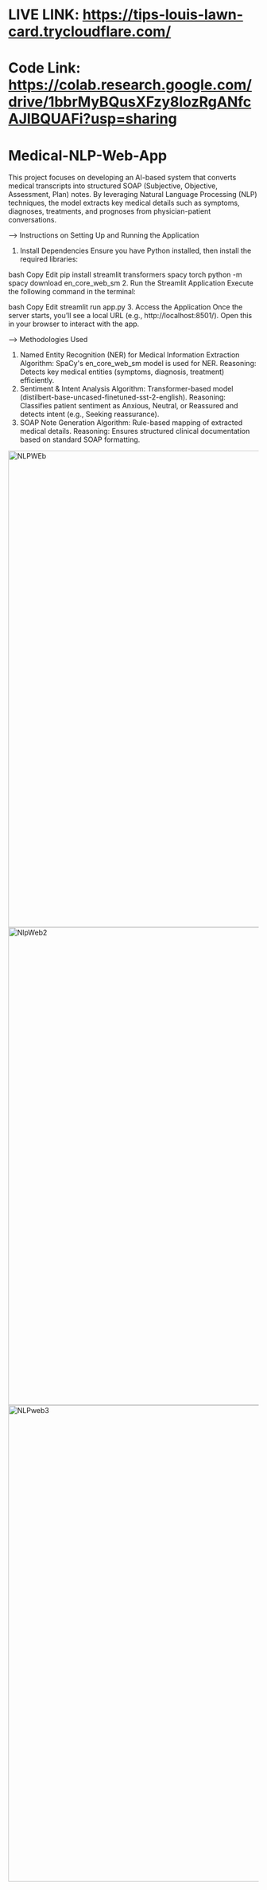 # LIVE LINK: https://tips-louis-lawn-card.trycloudflare.com/
# Code Link: https://colab.research.google.com/drive/1bbrMyBQusXFzy8lozRgANfcAJIBQUAFi?usp=sharing

# Medical-NLP-Web-App
This project focuses on developing an AI-based system that converts medical transcripts into structured SOAP (Subjective, Objective, Assessment, Plan) notes. By leveraging Natural Language Processing (NLP) techniques, the model extracts key medical details such as symptoms, diagnoses, treatments, and prognoses from physician-patient conversations.


--> Instructions on Setting Up and Running the Application
1. Install Dependencies
Ensure you have Python installed, then install the required libraries:

bash
Copy
Edit
pip install streamlit transformers spacy torch
python -m spacy download en_core_web_sm
2. Run the Streamlit Application
Execute the following command in the terminal:

bash
Copy
Edit
streamlit run app.py
3. Access the Application
Once the server starts, you’ll see a local URL (e.g., http://localhost:8501/). Open this in your browser to interact with the app.

--> Methodologies Used
1. Named Entity Recognition (NER) for Medical Information Extraction
Algorithm: SpaCy's en_core_web_sm model is used for NER.
Reasoning: Detects key medical entities (symptoms, diagnosis, treatment) efficiently.
2. Sentiment & Intent Analysis
Algorithm: Transformer-based model (distilbert-base-uncased-finetuned-sst-2-english).
Reasoning: Classifies patient sentiment as Anxious, Neutral, or Reassured and detects intent (e.g., Seeking reassurance).
3. SOAP Note Generation
Algorithm: Rule-based mapping of extracted medical details.
Reasoning: Ensures structured clinical documentation based on standard SOAP formatting.
<img width="956" alt="NLPWEb" src="https://github.com/user-attachments/assets/57e5f494-93e3-4638-9b03-bb4af1b575a8" />
<img width="959" alt="NlpWeb2" src="https://github.com/user-attachments/assets/06c5621c-d880-4886-90ba-95e8aba3ed37" />
<img width="956" alt="NLPweb3" src="https://github.com/user-attachments/assets/f5d3a6e9-c1f2-45fa-baf8-8f3808d3d2d8" />
